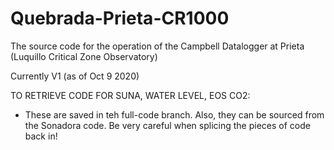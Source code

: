 # Quebrada-Prieta-CR1000
The source code for the operation of the Campbell Datalogger at Prieta (Luquillo Critical Zone Observatory)

Currently V1 (as of Oct 9 2020)

TO RETRIEVE CODE FOR SUNA, WATER LEVEL, EOS CO2:
- These are saved in teh full-code branch. Also, they can be sourced from the Sonadora code. Be very careful when splicing the pieces of code back in!


